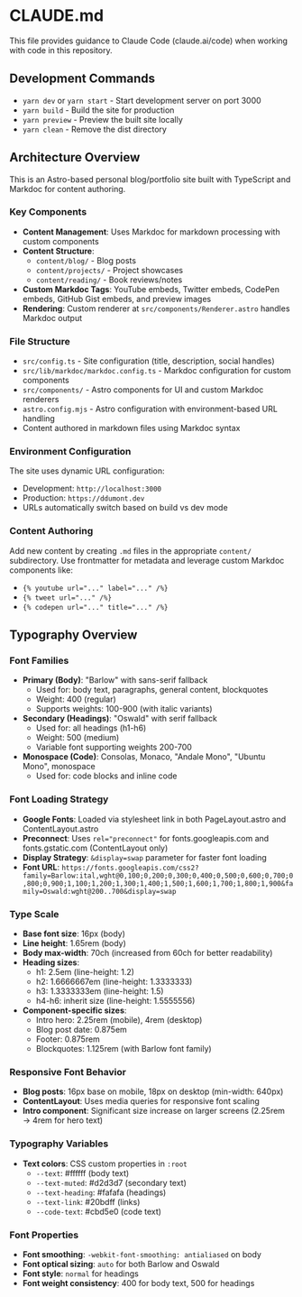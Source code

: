 # CLAUDE.md

This file provides guidance to Claude Code (claude.ai/code) when working with code in this repository.

## Development Commands

- `yarn dev` or `yarn start` - Start development server on port 3000
- `yarn build` - Build the site for production
- `yarn preview` - Preview the built site locally
- `yarn clean` - Remove the dist directory

## Architecture Overview

This is an Astro-based personal blog/portfolio site built with TypeScript and Markdoc for content authoring.

### Key Components

- **Content Management**: Uses Markdoc for markdown processing with custom components
- **Content Structure**: 
  - `content/blog/` - Blog posts
  - `content/projects/` - Project showcases  
  - `content/reading/` - Book reviews/notes
- **Custom Markdoc Tags**: YouTube embeds, Twitter embeds, CodePen embeds, GitHub Gist embeds, and preview images
- **Rendering**: Custom renderer at `src/components/Renderer.astro` handles Markdoc output

### File Structure

- `src/config.ts` - Site configuration (title, description, social handles)
- `src/lib/markdoc/markdoc.config.ts` - Markdoc configuration for custom components
- `src/components/` - Astro components for UI and custom Markdoc renderers
- `astro.config.mjs` - Astro configuration with environment-based URL handling
- Content authored in markdown files using Markdoc syntax

### Environment Configuration

The site uses dynamic URL configuration:
- Development: `http://localhost:3000`  
- Production: `https://ddumont.dev`
- URLs automatically switch based on build vs dev mode

### Content Authoring

Add new content by creating `.md` files in the appropriate `content/` subdirectory. Use frontmatter for metadata and leverage custom Markdoc components like:
- `{% youtube url="..." label="..." /%}`
- `{% tweet url="..." /%}`
- `{% codepen url="..." title="..." /%}`

## Typography Overview

### Font Families
- **Primary (Body)**: "Barlow" with sans-serif fallback
  - Used for: body text, paragraphs, general content, blockquotes
  - Weight: 400 (regular)
  - Supports weights: 100-900 (with italic variants)
- **Secondary (Headings)**: "Oswald" with serif fallback  
  - Used for: all headings (h1-h6)
  - Weight: 500 (medium)
  - Variable font supporting weights 200-700
- **Monospace (Code)**: Consolas, Monaco, "Andale Mono", "Ubuntu Mono", monospace
  - Used for: code blocks and inline code

### Font Loading Strategy
- **Google Fonts**: Loaded via stylesheet link in both PageLayout.astro and ContentLayout.astro
- **Preconnect**: Uses `rel="preconnect"` for fonts.googleapis.com and fonts.gstatic.com (ContentLayout only)
- **Display Strategy**: `&display=swap` parameter for faster font loading
- **Font URL**: `https://fonts.googleapis.com/css2?family=Barlow:ital,wght@0,100;0,200;0,300;0,400;0,500;0,600;0,700;0,800;0,900;1,100;1,200;1,300;1,400;1,500;1,600;1,700;1,800;1,900&family=Oswald:wght@200..700&display=swap`

### Type Scale
- **Base font size**: 16px (body)
- **Line height**: 1.65rem (body)
- **Body max-width**: 70ch (increased from 60ch for better readability)
- **Heading sizes**:
  - h1: 2.5em (line-height: 1.2)
  - h2: 1.6666667em (line-height: 1.3333333)  
  - h3: 1.3333333em (line-height: 1.5)
  - h4-h6: inherit size (line-height: 1.5555556)
- **Component-specific sizes**:
  - Intro hero: 2.25rem (mobile), 4rem (desktop)
  - Blog post date: 0.875em
  - Footer: 0.875rem
  - Blockquotes: 1.125rem (with Barlow font family)

### Responsive Font Behavior
- **Blog posts**: 16px base on mobile, 18px on desktop (min-width: 640px)
- **ContentLayout**: Uses media queries for responsive font scaling
- **Intro component**: Significant size increase on larger screens (2.25rem → 4rem for hero text)

### Typography Variables
- **Text colors**: CSS custom properties in `:root`
  - `--text`: #ffffff (body text)
  - `--text-muted`: #d2d3d7 (secondary text)
  - `--text-heading`: #fafafa (headings)
  - `--text-link`: #20bdff (links)
  - `--code-text`: #cbd5e0 (code text)

### Font Properties
- **Font smoothing**: `-webkit-font-smoothing: antialiased` on body
- **Font optical sizing**: `auto` for both Barlow and Oswald
- **Font style**: `normal` for headings
- **Font weight consistency**: 400 for body text, 500 for headings